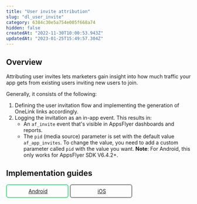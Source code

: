 ```yaml
---
title: "User invite attribution"
slug: "dl_user_invite"
category: 6384c30e5a754e005f668a74
hidden: false
createdAt: "2022-11-30T10:00:53.943Z"
updatedAt: "2023-01-25T15:49:57.304Z"
---
```

## Overview
Attributing user invites lets marketers gain insight into how much traffic your app gets from existing users inviting new users to join.

Generally, it consists of the following:
1. Defining the user invitation flow and implementing the generation of OneLink links accordingly.
2. Logging the invitation as an in-app event. This results in:
   - An `af_invite` event that's visible in AppsFlyer dashboards and reports.
   - The `pid` (media source) parameter is set with the default value `af_app_invites`. To change the value, you need to add a custom parameter called `pid` with the value you want. 
   **Note**: For Android, this only works for AppsFlyer SDK V6.4.2+.

## Implementation guides


<div class="button-container">
  <a class="button android" href="https://dev.appsflyer.com/hc/docs/dl_android_user_invite">Android</a>
  <a class="button ios" href="https://dev.appsflyer.com/hc/docs/dl_ios_user_invite">iOS</a>
</div>

<style>
  .button-container {
  	display: flex;
  }
  .button {
    display: flex;
    justify-content: center;
    align-items: center;
    width: 150px;
	  border-radius: 6px;
    padding: 8px;
    margin-right: 4px;
	}
  
  .button:before {
  	margin-right: 4px;
  }
  .button.android {
    border: solid 2px #3DDC84;
  }
  .ios {
  	border-radius: 6px;
    padding: 8px;
    border: solid 2px #7D7D7D;
  }
  .ios:before {
        content: url("https://files.readme.io/19fdc72-apple-icon.svg");
  }

  .android:before {
        content: url("https://files.readme.io/d7dc5a3-android-icon.svg");
  }
</style>
